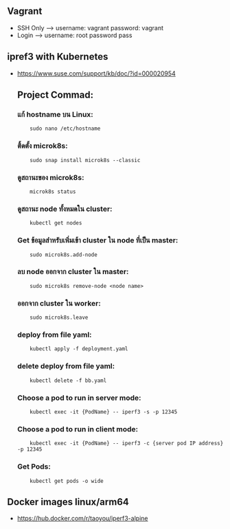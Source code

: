 ## Vagrant
* SSH Only --> username: vagrant password: vagrant
* Login --> username: root password pass

## ipref3 with Kubernetes
* https://www.suse.com/support/kb/doc/?id=000020954
  ## Project Commad:
     ### แก้ hostname บน Linux:
          sudo nano /etc/hostname	
     ### ติ้ดตั้ง microk8s:
          sudo snap install microk8s --classic 
     ### ดูสถานะของ microk8s:
          microk8s status
     ### ดูสถานะ node ทั้งหมดใน cluster:
          kubectl get nodes
     ### Get ข้อมูลสำหรับเพิ่มเข้า cluster ใน node ที่เป็น master:
          sudo microk8s.add-node
     ### ลบ node ออกจาก cluster ใน master:
          sudo microk8s remove-node <node name> 
     ### ออกจาก cluster ใน worker:
          sudo microk8s.leave
     ### deploy from file yaml:
          kubectl apply -f deployment.yaml
     ### delete deploy from file yaml:
          kubectl delete -f bb.yaml
     ### Choose a pod to run in server mode:
          kubectl exec -it {PodName} -- iperf3 -s -p 12345
     ### Choose a pod to run in client mode:
          kubectl exec -it {PodName} -- iperf3 -c {server pod IP address} -p 12345
     ### Get Pods:
          kubectl get pods -o wide

## Docker images linux/arm64
* https://hub.docker.com/r/taoyou/iperf3-alpine
